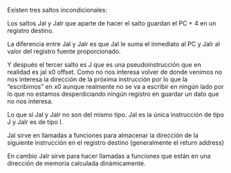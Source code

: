 Existen tres saltos incondicionales:

Los saltos Jal y Jalr que aparte de hacer el salto guardan el PC + 4 en un registro destino.

La diferencia entre Jal y Jalr es que Jal le suma el inmediato al PC y Jalr al valor del registro fuente proporcionado.

Y después el tercer salto es J que es una pseudoinstrucción que en realidad es jal x0 offset. Como no nos interesa volver de donde venimos no nos interesa la dirección de la próxima instrucción por lo que la “escribimos” en x0 aunque realmente no se va a escribir en ningún lado por lo que no estamos desperdiciando ningún registro en guardar un dato que no nos interesa. 

Lo que sí Jal y Jalr no son del mismo tipo. Jal es la única instrucción de tipo J y Jalr es de tipo I.

Jal sirve en llamadas a funciones para almacenar la dirección de la siguiente instrucción en el registro destino (generalmente el return address) 

En cambio Jalr sirve para hacer llamadas a funciones que están en una dirección de memoria calculada dinámicamente. 
